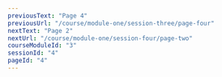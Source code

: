 ```yaml
---
previousText: "Page 4"
previousUrl: "/course/module-one/session-three/page-four"
nextText: "Page 2"
nextUrl: "/course/module-one/session-four/page-two"
courseModuleId: "3"
sessionId: "4"
pageId: "4"
---
```



